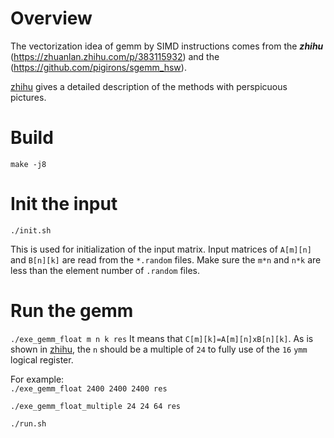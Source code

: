 # Overview
The vectorization idea of gemm by SIMD instructions comes from the ***zhihu*** (https://zhuanlan.zhihu.com/p/383115932) and the (https://github.com/pigirons/sgemm_hsw).

[zhihu](https://github.com/pigirons/sgemm_hsw) gives a detailed description of the methods with perspicuous pictures. 

# Build
`make -j8`

# Init the input 
`./init.sh`

This is used for initialization of the input matrix.
Input matrices of `A[m][n]` and `B[n][k]` are read from the `*.random` files.
Make sure the `m*n` and `n*k` are less than the element number of `.random` files.

# Run the gemm
`./exe_gemm_float m n k res` It means that  `C[m][k]=A[m][n]xB[n][k]`.
As is shown in [zhihu](https://github.com/pigirons/sgemm_hsw), the `n` should be a multiple of `24` to fully use of the `16` `ymm` logical register.

For example:  
`./exe_gemm_float 2400 2400 2400 res`

`./exe_gemm_float_multiple 24 24 64 res`

`./run.sh`

